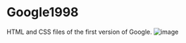 # Google1998
HTML and CSS files of the first version of Google.
![image](https://github.com/aysegulenayozen/Google1998/assets/115490815/a2392a39-7a53-442a-a45b-bfec1c970cc3)
